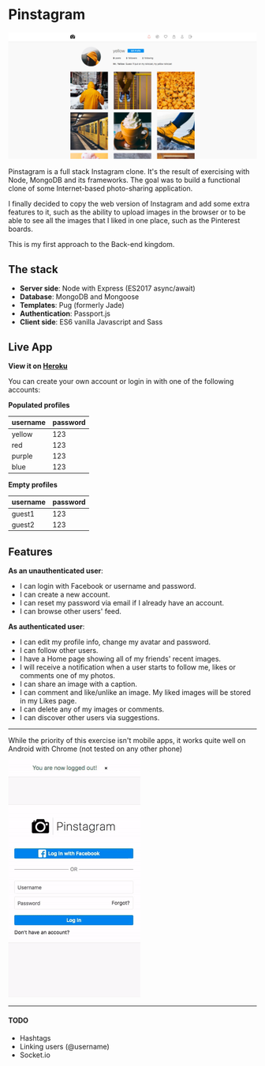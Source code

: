 # Pinstagram

![pinstagram](public/images/screenshots/1.jpg)

Pinstagram is a full stack Instagram clone. It's the result of exercising with Node, MongoDB and its frameworks.
The goal was to build a functional clone of some Internet-based photo-sharing application.

I finally decided to copy the web version of Instagram and add some extra features to it, such as the ability to upload images in the browser or to be able to see all the images that I liked in one place, such as the Pinterest boards.

This is my first approach to the Back-end kingdom.

## The stack
- **Server side**: Node with Express (ES2017 async/await)
- **Database**: MongoDB and Mongoose
- **Templates**: Pug (formerly Jade)
- **Authentication**: Passport.js
- **Client side**: ES6 vanilla Javascript and Sass

## Live App
**View it on [Heroku](https://pinstagram-app.herokuapp.com/)**

You can create your own account or login in with one of the following accounts:

**Populated profiles**

|username|password|
|---|---|
|yellow|123|
|red|123|
|purple|123|
|blue|123|


**Empty profiles**

|username|password|
|---|---|
|guest1|123|
|guest2|123|


## Features
**As an unauthenticated user**:
- I can login with Facebook or username and password.
- I can create a new account.
- I can reset my password via email if I already have an account.
- I can browse other users' feed.

**As authenticated user**:
- I can edit my profile info, change my avatar and password.
- I can follow other users.
- I have a Home page showing all of my friends' recent images.
- I will receive a notification when a user starts to follow me, likes or comments one of my photos.
- I can share an image with a caption.
- I can comment and like/unlike an image. My liked images will be stored in my Likes page.
- I can delete any of my images or comments.
- I can discover other users via suggestions.

---
While the priority of this exercise isn't mobile apps, it works quite well on Android with Chrome (not tested on any other phone)

![pinstagram](public/images/screenshots/mobile.gif)

---


#### TODO
- Hashtags
- Linking users (\@username)
- Socket.io
